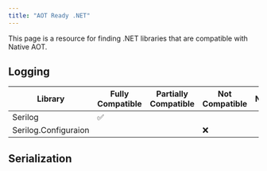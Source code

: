 ```yaml
---
title: "AOT Ready .NET"
---
```


This page is a resource for finding .NET libraries that are compatible with Native AOT.

## Logging

| Library              | Fully Compatible | Partially Compatible | Not Compatible | Notes |
|----------------------|------------------|----------------------|----------------|-------|
| Serilog              | ✅                |                      |                |       |
| Serilog.Configuraion |                  |                      | ❌              |       |

## Serialization